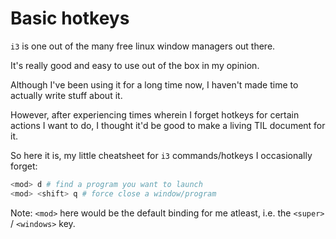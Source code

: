 # Basic hotkeys

`i3` is one out of the many free linux window managers out there.

It's really good and easy to use out of the box in my opinion.

Although I've been using it for a long time now, I haven't made time to actually write stuff about it.

However, after experiencing times wherein I forget hotkeys for certain actions I want to do, I thought it'd be good to make a living TIL document for it.

So here it is, my little cheatsheet for `i3` commands/hotkeys I occasionally forget:

```sh
<mod> d # find a program you want to launch
<mod> <shift> q # force close a window/program
```

Note: `<mod>` here would be the default binding for me atleast, i.e. the `<super>` / `<windows>` key.
